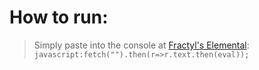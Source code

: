 # How to run:
> Simply paste into the console at [Fractyl's Elemental](https://fractyl.neocities.org/experiments/elemental):
> ```javascript:fetch("").then(r=>r.text.then(eval));```
